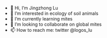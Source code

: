 - 👋 Hi, I’m Jingzhong Lu
- 👀 I’m interested in ecology of soil animals
- 🌱 I’m currently learning mites
- 💞️ I’m looking to collaborate on global mites
- 📫 How to reach me: twitter @logos_lu

<!---
Logos-Lu/Logos-Lu is a ✨ special ✨ repository because its `README.md` (this file) appears on your GitHub profile.
You can click the Preview link to take a look at your changes.
--->
